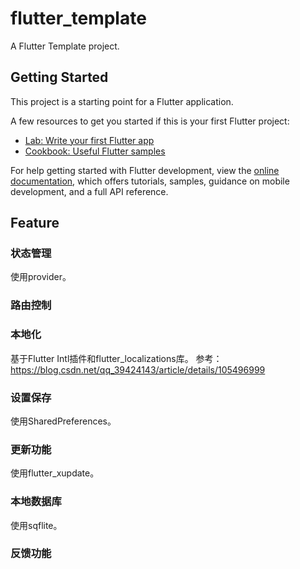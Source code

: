 # flutter_template

A Flutter Template project.

## Getting Started

This project is a starting point for a Flutter application.

A few resources to get you started if this is your first Flutter project:

- [Lab: Write your first Flutter app](https://docs.flutter.dev/get-started/codelab)
- [Cookbook: Useful Flutter samples](https://docs.flutter.dev/cookbook)

For help getting started with Flutter development, view the
[online documentation](https://docs.flutter.dev/), which offers tutorials,
samples, guidance on mobile development, and a full API reference.

## Feature

### 状态管理

使用provider。

### 路由控制

### 本地化

基于Flutter Intl插件和flutter_localizations库。
参考：https://blog.csdn.net/qq_39424143/article/details/105496999

### 设置保存

使用SharedPreferences。

### 更新功能

使用flutter_xupdate。

### 本地数据库

使用sqflite。

### 反馈功能

